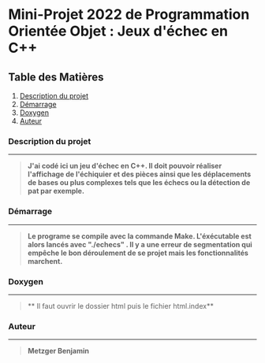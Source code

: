 # Mini-Projet 2022 de Programmation Orientée Objet : Jeux d'échec en C++

## Table des Matières
1. [Description du projet](#description-du-projet)
2. [Démarrage](#démarrage)
3. [Doxygen](#doxygen)
4. [Auteur](#auteur)

### Description du projet
***
>**J'ai codé ici un jeu d'échec en C++. Il doit pouvoir réaliser l'affichage de l'échiquier et des pièces ainsi que les déplacements de bases ou plus complexes tels que les échecs ou la détection de pat par exemple.**


### Démarrage
***
>**Le programe se compile avec la commande Make. L'éxécutable est alors lancés avec "./echecs" . Il y a une erreur de segmentation qui empêche le bon déroulement de se projet mais les fonctionnalités marchent.** 

### Doxygen
***
>** Il faut ouvrir le dossier html puis le fichier html.index**

### Auteur
***
>**Metzger Benjamin**


